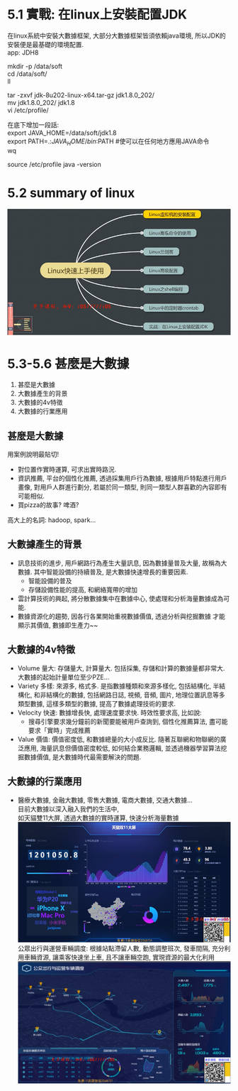
# 5.1 實戰: 在linux上安裝配置JDK   
在linux系統中安裝大數據框架, 大部分大數據框架皆須依賴java環境, 所以JDK的安裝便是最基礎的環境配置.   
app: JDH8   

mkdir -p /data/soft    
cd /data/soft/   
ll    

tar -zxvf jdk-8u202-linux-x64.tar-gz jdk1.8.0_202/    
mv jdk1.8.0_202/ jdk1.8   
vi /etc/profile/    

在底下增加一段話:   
export JAVA_HOME=/data/soft/jdk1.8    
export PATH=.:$JAVA_HOME/bin:$PATH   #使可以在任何地方應用JAVA命令   
wq   

source /etc/profile
java -version   

# 5.2 summary of linux    
![](linuxarch.png)   


# 5.3-5.6 甚麼是大數據    

1. 甚麼是大數據  
2. 大數據產生的背景   
3. 大數據的4v特徵    
4. 大數據的行業應用    


## 甚麼是大數據   
用案例說明最貼切!   
* 對位置作實時運算, 可求出實時路況.   
* 資訊推薦, 平台的個性化推薦, 透過採集用戶行為數據, 根據用戶特點進行用戶畫像, 對用戶人群進行劃分, 若屬於同一類型, 則同一類型人群喜歡的內容即有可能相似.  
* 買pizza的故事? 啤酒?  

高大上的名詞: hadoop, spark...   


## 大數據產生的背景
* 訊息技術的進步, 用戶網路行為產生大量訊息, 因為數據量普及大量, 故稱為大數據. 其中智能設備的持續普及, 是大數據快速增長的重要因素.  
    - 智能設備的普及   
    - 存儲設備性能的提高, 和網絡寬帶的增加  
* 雲計算技術的興起, 將分散數據集中在數據中心, 使處理和分析海量數據成為可能.    
* 數據資源化的趨勢, 因各行各業開始重視數據價值, 透過分析與挖掘數據 才能顯示其價值, 數據即生產力~~   

## 大數據的4v特徵   
* Volume 量大: 存儲量大, 計算量大. 包括採集, 存儲和計算的數據量都非常大. 大數據的起始計量單位至少PZE...    
* Variety 多樣: 來源多, 格式多. 是指數據種類和來源多樣化, 包括結構化, 半結構化, 和非結構化的數據, 包括網路日誌, 視頻, 音頻, 圖片, 地理位置訊息等多類型數據, 這樣多類型的數據, 提高了數據處理技術的要求.  
* Velocity 快速: 數據增長快, 處理速度要求快. 時效性要求高, 比如說: 
    - 搜尋引擎要求幾分鐘前的新聞要能被用戶查詢到, 個性化推薦算法, 盡可能要求「實時」完成推薦   
* Value 價值: 價值密度低, 和數據總量的大小成反比.  隨著互聯網和物聯網的廣泛應用, 海量訊息但價值密度較低, 如何結合業務邏輯, 並透過機器學習算法挖掘數據價值, 是大數據時代最需要解決的問題.   

## 大數據的行業應用   
* 醫療大數據, 金融大數據, 零售大數據, 電商大數據, 交通大數據...   
目前大數據以深入融入我們的生活中,   
如天貓雙11大屏, 透過大數據的實時運算, 快速分析海量數據    
![](visualization_bigdata.png)    
公眾出行與運營車輛調度: 根據站點滯留人數, 動態調整班次, 發車間隔, 充分利用車輛資源, 讓乘客快速坐上車, 且不讓車輛空跑, 實現資源的最大化利用    
![](visualization_bigdata2.png)   



